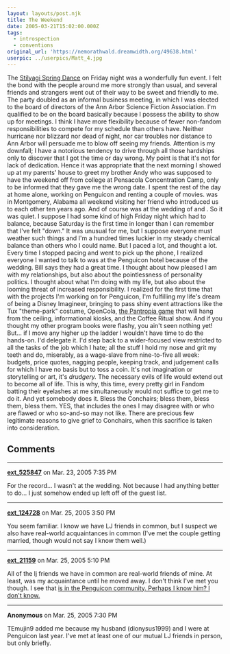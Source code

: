 ```yaml
---
layout: layouts/post.njk
title: The Weekend
date: 2005-03-21T15:02:00.000Z
tags:
  - introspection
  - conventions
original_url: 'https://nemorathwald.dreamwidth.org/49638.html'
userpic: ../userpics/Matt_4.jpg
---
```

The [Stilyagi Spring Dance](http://stilyagi.org/) on Friday night was a wonderfully fun event. I felt the bond with the people around me more strongly than usual, and several friends and strangers went out of their way to be sweet and friendly to me. The party doubled as an informal business meeting, in which I was elected to the board of directors of the Ann Arbor Science Fiction Association. I'm qualified to be on the board basically because I possess the ability to show up for meetings. I think I have more flexibility because of fewer non-fandom responsibilities to compete for my schedule than others have. Neither hurricane nor blizzard nor dead of night, nor car troubles nor distance to Ann Arbor will persuade me to blow off seeing my friends. Attention is my downfall; I have a notorious tendency to drive through all those hardships only to discover that I got the time or day wrong. My point is that it's not for lack of dedication. Hence it was appropriate that the next morning I showed up at my parents' house to greet my brother Andy who was supposed to have the weekend off from college at Pensacola Concentration Camp, only to be informed that they gave me the wrong date. I spent the rest of the day at home alone, working on Penguicon and renting a couple of movies. was in Montgomery, Alabama all weekend visiting her friend who introduced us to each other ten years ago. And of course was at the wedding of and . So it was quiet. I suppose I had some kind of high Friday night which had to balance, because Saturday is the first time in longer than I can remember that I've felt "down." It was unusual for me, but I suppose everyone must weather such things and I'm a hundred times luckier in my steady chemical balance than others who I could name. But I paced a lot, and thought a lot. Every time I stopped pacing and went to pick up the phone, I realized everyone I wanted to talk to was at the Penguicon hotel because of the wedding. Bill says they had a great time. I thought about how pleased I am with my relationships, but also about the pointlessness of personality politics. I thought about what I'm doing with my life, but also about the looming threat of increased responsibility. I realized for the first time that with the projects I'm working on for Penguicon, I'm fulfilling my life's dream of being a Disney Imagineer, bringing to pass shiny event attractions like the Tux "theme-park" costume, OpenCola, [the Pantropia game](http://www.livejournal.com/users/matt_arnold/39696.html) that will hang from the ceiling, informational kiosks, and the Coffee Ritual show. And if you thought my other program books were flashy, you ain't seen nothing yet! But... if I move any higher up the ladder I wouldn't have time to do the hands-on. I'd delegate it. I'd step back to a wider-focused view restricted to all the tasks of the job which I hate; all the stuff I hold my nose and grit my teeth and do, miserably, as a wage-slave from nine-to-five all week: budgets, price quotes, nagging people, keeping track, and judgement calls for which I have no basis but to toss a coin. It's not imagination or storytelling or art, it's _drudgery._ The necessary evils of life would extend out to become all of life. This is why, this time, every pretty girl in Fandom batting their eyelashes at me simultaneously would not suffice to get me to do it. And yet somebody does it. Bless the Conchairs; bless them, bless them, bless them. YES, that includes the ones I may disagree with or who are flawed or who so-and-so may not like. There are precious few legitimate reasons to give grief to Conchairs, when this sacrifice is taken into consideration.

## Comments

---

**[ext_525847](https://www.dreamwidth.org/users/ext_525847)** on Mar. 23, 2005 7:35 PM

For the record... I wasn't at the wedding. Not because I had anything better to do... I just somehow ended up left off of the guest list.

---

**[ext_124728](https://www.dreamwidth.org/users/ext_124728)** on Mar. 25, 2005 3:50 PM

You seem familiar. I know we have LJ friends in common, but I suspect we also have real-world acquaintances in common (I've met the couple getting married, though would not say I know them well.)

---

**[ext_21159](https://www.dreamwidth.org/users/ext_21159)** on Mar. 25, 2005 5:10 PM

All of the lj friends we have in common are real-world friends of mine. At least, was my acquaintance until he moved away. I don't think I've met you though. I see that [is in the Penguicon community. Perhaps I know him? I don't know.](dionysus1999)

---

**Anonymous** on Mar. 25, 2005 7:30 PM

TEmujin9 added me because my husband (dionysus1999) and I were at Penguicon last year. I've met at least one of our mutual LJ friends in person, but only briefly.
